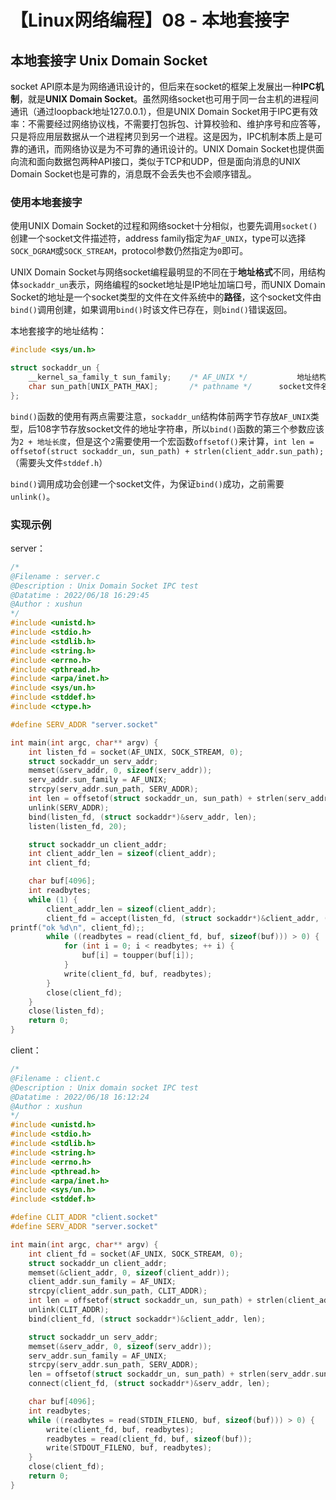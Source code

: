 # 【Linux网络编程】08 - 本地套接字


## 本地套接字 Unix Domain Socket
socket API原本是为网络通讯设计的，但后来在socket的框架上发展出一种**IPC机制**，就是**UNIX Domain Socket**。虽然网络socket也可用于同一台主机的进程间通讯（通过loopback地址127.0.0.1），但是UNIX Domain Socket用于IPC更有效率：不需要经过网络协议栈，不需要打包拆包、计算校验和、维护序号和应答等，只是将应用层数据从一个进程拷贝到另一个进程。这是因为，IPC机制本质上是可靠的通讯，而网络协议是为不可靠的通讯设计的。UNIX Domain Socket也提供面向流和面向数据包两种API接口，类似于TCP和UDP，但是面向消息的UNIX Domain Socket也是可靠的，消息既不会丢失也不会顺序错乱。

### 使用本地套接字
使用UNIX Domain Socket的过程和网络socket十分相似，也要先调用`socket()`创建一个socket文件描述符，address family指定为`AF_UNIX`，type可以选择`SOCK_DGRAM`或`SOCK_STREAM`，protocol参数仍然指定为`0`即可。

UNIX Domain Socket与网络socket编程最明显的不同在于**地址格式**不同，用结构体`sockaddr_un`表示，网络编程的socket地址是IP地址加端口号，而UNIX Domain Socket的地址是一个socket类型的文件在文件系统中的**路径**，这个socket文件由`bind()`调用创建，如果调用`bind()`时该文件已存在，则`bind()`错误返回。

本地套接字的地址结构：  
```c
#include <sys/un.h>

struct sockaddr_un {
    __kernel_sa_family_t sun_family;    /* AF_UNIX */			地址结构类型
    char sun_path[UNIX_PATH_MAX]; 		/* pathname */		socket文件名(含路径)
};
```

`bind()`函数的使用有两点需要注意，`sockaddr_un`结构体前两字节存放`AF_UNIX`类型，后108字节存放socket文件的地址字符串，所以`bind()`函数的第三个参数应该为`2 + 地址长度`，但是这个`2`需要使用一个宏函数`offsetof()`来计算，`int len = offsetof(struct sockaddr_un, sun_path) + strlen(client_addr.sun_path);`（需要头文件`stddef.h`）

`bind()`调用成功会创建一个socket文件，为保证`bind()`成功，之前需要`unlink()`。

### 实现示例
server：  
```c
/*
@Filename : server.c
@Description : Unix Domain Socket IPC test
@Datatime : 2022/06/18 16:29:45
@Author : xushun
*/
#include <unistd.h>
#include <stdio.h>
#include <stdlib.h>
#include <string.h>
#include <errno.h>
#include <pthread.h>
#include <arpa/inet.h>
#include <sys/un.h>
#include <stddef.h>
#include <ctype.h>

#define SERV_ADDR "server.socket"

int main(int argc, char** argv) {
    int listen_fd = socket(AF_UNIX, SOCK_STREAM, 0);
    struct sockaddr_un serv_addr;
    memset(&serv_addr, 0, sizeof(serv_addr));
    serv_addr.sun_family = AF_UNIX;
    strcpy(serv_addr.sun_path, SERV_ADDR);
    int len = offsetof(struct sockaddr_un, sun_path) + strlen(serv_addr.sun_path);
    unlink(SERV_ADDR);
    bind(listen_fd, (struct sockaddr*)&serv_addr, len);
    listen(listen_fd, 20);

    struct sockaddr_un client_addr;
    int client_addr_len = sizeof(client_addr);
    int client_fd;

    char buf[4096];
    int readbytes;
    while (1) {
        client_addr_len = sizeof(client_addr);
        client_fd = accept(listen_fd, (struct sockaddr*)&client_addr, (socklen_t*)&client_addr_len);
printf("ok %d\n", client_fd);;
        while ((readbytes = read(client_fd, buf, sizeof(buf))) > 0) {
            for (int i = 0; i < readbytes; ++ i) {
                buf[i] = toupper(buf[i]);
            }
            write(client_fd, buf, readbytes);
        }
        close(client_fd);
    }
    close(listen_fd);
    return 0;
}
```

client：  
```c
/*
@Filename : client.c
@Description : Unix domain socket IPC test
@Datatime : 2022/06/18 16:12:24
@Author : xushun
*/
#include <unistd.h>
#include <stdio.h>
#include <stdlib.h>
#include <string.h>
#include <errno.h>
#include <pthread.h>
#include <arpa/inet.h>
#include <sys/un.h>
#include <stddef.h>

#define CLIT_ADDR "client.socket"
#define SERV_ADDR "server.socket"

int main(int argc, char** argv) {
    int client_fd = socket(AF_UNIX, SOCK_STREAM, 0);
    struct sockaddr_un client_addr;
    memset(&client_addr, 0, sizeof(client_addr));
    client_addr.sun_family = AF_UNIX;
    strcpy(client_addr.sun_path, CLIT_ADDR);
    int len = offsetof(struct sockaddr_un, sun_path) + strlen(client_addr.sun_path);
    unlink(CLIT_ADDR);
    bind(client_fd, (struct sockaddr*)&client_addr, len);

    struct sockaddr_un serv_addr;
    memset(&serv_addr, 0, sizeof(serv_addr));
    serv_addr.sun_family = AF_UNIX;
    strcpy(serv_addr.sun_path, SERV_ADDR);
    len = offsetof(struct sockaddr_un, sun_path) + strlen(serv_addr.sun_path);
    connect(client_fd, (struct sockaddr*)&serv_addr, len);

    char buf[4096];
    int readbytes;
    while ((readbytes = read(STDIN_FILENO, buf, sizeof(buf))) > 0) {
        write(client_fd, buf, readbytes);
        readbytes = read(client_fd, buf, sizeof(buf));
        write(STDOUT_FILENO, buf, readbytes);
    }
    close(client_fd);
    return 0;
}
```
